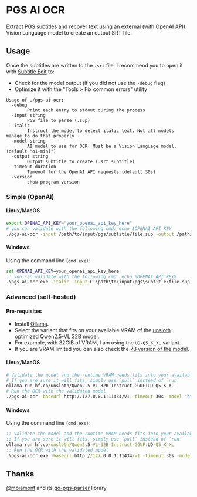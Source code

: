 # PGS AI OCR

Extract PGS subtitles and recover text using an external (with OpenAI API) Vision Language model to create an output SRT file.

## Usage

Once the subtitles are written to the `.srt` file, I recommend you to open it with [Subtitle Edit](https://github.com/SubtitleEdit/subtitleedit) to:

- Check for the model output (if you did not use the `-debug` flag)
- Optimize it with the "Tools > Fix common errors" utility

```raw
Usage of ./pgs-ai-ocr:
  -debug
        Print each entry to stdout during the process
  -input string
        PGS file to parse (.sup)
  -italic
        Instruct the model to detect italic text. Not all models manage to do that properly.
  -model string
        AI model to use for OCR. Must be a Vision Language model. (default "o1-mini")
  -output string
        Output subtitle to create (.srt subtitle)
  -timeout duration
        Timeout for the OpenAI API requests (default 30s)
  -version
        show program version
```

### Simple (OpenAI)

#### Linux/MacOS

```bash
export OPENAI_API_KEY="your_openai_api_key_here"
# you can validate with the following cmd: echo $OPENAI_API_KEY
./pgs-ai-ocr -input /path/to/input/pgs/subtitle/file.sup -output /path/to/output/subtitle/file.srt -debug
```

#### Windows

Using the command line (`cmd.exe`):

```bat
set OPENAI_API_KEY=your_openai_api_key_here
:: you can validate with the following cmd: echo %OPENAI_API_KEY%
.\pgs-ai-ocr.exe -italic -input C:\path\to\input\pgs\subtitle\file.sup -output C:\path\to\output\subtitle\file.srt -debug
```

### Advanced (self-hosted)

#### Pre-requisites

* Install [Ollama](https://ollama.com/).
* Select the variant that fits on your available VRAM of the [unsloth optimized Qwen2.5-VL 32B model](https://huggingface.co/unsloth/Qwen2.5-VL-32B-Instruct-GGUF).
* For example, with 32GiB of VRAM, I am using the `UD-Q5_K_XL` variant.
* If you are VRAM limited you can also check the [7B version of the model](https://huggingface.co/unsloth/Qwen2.5-VL-7B-Instruct-GGUF).

#### Linux/MacOS

```bash
# Validate the model and the runtime VRAM needs fits into your available VRAM
# If you are sure it will fits, simply use `pull` instead of `run`
ollama run hf.co/unsloth/Qwen2.5-VL-32B-Instruct-GGUF:UD-Q5_K_XL
# Run the OCR with the validated model
./pgs-ai-ocr -baseurl http://127.0.0.1:11434/v1 -timeout 30s -model "hf.co/unsloth/Qwen2.5-VL-32B-Instruct-GGUF:UD-Q5_K_XL" -input /path/to/input/pgs/subtitle/file.sup -output /path/to/output/subtitle/file.srt -debug
```

#### Windows

Using the command line (`cmd.exe`):

```bat
:: Validate the model and the runtime VRAM needs fits into your available VRAM
:: If you are sure it will fits, simply use `pull` instead of `run`
ollama run hf.co/unsloth/Qwen2.5-VL-32B-Instruct-GGUF:UD-Q5_K_XL
:: Run the OCR with the validated model
.\pgs-ai-ocr.exe -baseurl http://127.0.0.1:11434/v1 -timeout 30s -model "hf.co/unsloth/Qwen2.5-VL-32B-Instruct-GGUF:UD-Q5_K_XL" -input C:\path\to\input\pgs\subtitle\file.sup -output C:\path\to\output\subtitle\file.srt -debug
```

## Thanks

[@mbiamont](https://github.com/mbiamont) and its [go-pgs-parser](https://github.com/mbiamont/go-pgs-parser) library
